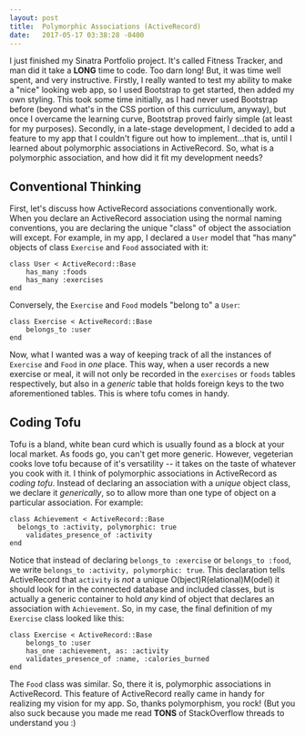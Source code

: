 ```yaml
---
layout: post
title:  Polymorphic Associations (ActiveRecord)
date:   2017-05-17 03:38:28 -0400
---
```


I just finished my Sinatra Portfolio project. It's called Fitness Tracker, and man did it take a **LONG** time to code. Too darn long!  But, it was time well spent, and very instructive. Firstly, I really wanted to test my ability to make a "nice" looking web app, so I used Bootstrap to get started, then added my own styling. This took some time initially, as I had never used Bootstrap before (beyond what's in the CSS portion of this curriculum, anyway), but once I overcame the learning curve, Bootstrap proved fairly simple (at least for my purposes).  Secondly, in a late-stage development, I decided to add a feature to my app that I couldn't figure out how to implement...that is, until I learned about polymorphic associations in ActiveRecord. So, what is a polymorphic association, and how did it fit my development needs?

## Conventional Thinking

First, let's discuss how ActiveRecord associations conventionally work. When you declare an ActiveRecord association using the normal naming conventions, you are declaring the unique "class" of object the association will except.  For example, in my app, I declared a `User` model that "has many" objects of class `Exercise` and `Food` associated with it:

```
class User < ActiveRecord::Base
    has_many :foods
    has_many :exercises
end
```

Conversely, the `Exercise` and `Food` models "belong to" a `User`:

```
class Exercise < ActiveRecord::Base
    belongs_to :user
end
```

Now, what I wanted was a way of keeping track of all the instances of `Exercise` and `Food` in *one* place. This way, when a user records a new exercise or meal, it will not only be recorded in the `exercises` or `foods` tables respectively, but also in a *generic* table that holds foreign keys to the two aforementioned tables.  This is where tofu comes in handy.

## Coding Tofu

Tofu is a bland, white bean curd which is usually found as a block at your local market. As foods go, you can't get more generic.  However, vegeterian cooks love tofu because of it's versatility -- it takes on the taste of whatever you cook with it.  I think of polymorphic associations in ActiveRecord as *coding tofu*.  Instead of declaring an association with a *unique* object class, we declare it *generically*, so to allow more than one type of object on a particular association.  For example:

```
class Achievement < ActiveRecord::Base
  belongs_to :activity, polymorphic: true
	validates_presence_of :activity
end
```

Notice that instead of declaring `belongs_to :exercise` or `belongs_to :food`, we write `belongs_to :activity, polymorphic: true`.  This declaration tells ActiveRecord that `activity` is *not* a unique O(bject)R(elational)M(odel) it should look for in the connected database and included classes, but is actually a generic container to hold *any* kind of object that declares an association with `Achievement`. So, in my case, the final definition of my `Exercise` class looked like this:

```
class Exercise < ActiveRecord::Base
    belongs_to :user
    has_one :achievement, as: :activity
    validates_presence_of :name, :calories_burned
end
```

The `Food` class was similar. So, there it is, polymorphic associations in ActiveRecord. This feature of ActiveRecord really came in handy for realizing my vision for my app.  So, thanks polymorphism, you rock! (But you also suck because you made me read **TONS** of StackOverflow threads to understand you :)
